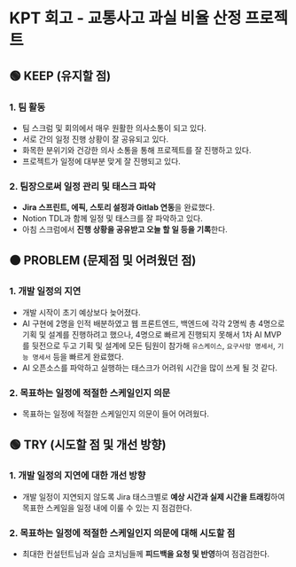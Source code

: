 # KPT 회고 - 교통사고 과실 비율 산정 프로젝트

## 🟢 KEEP (유지할 점)

### 1. 팀 활동

-   팀 스크럼 및 회의에서 매우 원활한 의사소통이 되고 있다.
-   서로 간의 일정 진행 상황이 잘 공유되고 있다.
-   화목한 분위기와 건강한 의사 소통을 통해 프로젝트를 잘 진행하고 있다.
-   프로젝트가 일정에 대부분 맞게 잘 진행되고 있다.

### 2. 팀장으로써 일정 관리 및 태스크 파악

-   **Jira 스프린트, 에픽, 스토리 설정과 Gitlab 연동**을 완료했다.
-   Notion TDL과 함께 일정 및 태스크를 잘 파악하고 있다.
-   아침 스크럼에서 **진행 상황을 공유받고 오늘 할 일 등을 기록**한다.

## 🟠 PROBLEM (문제점 및 어려웠던 점)

### 1. 개발 일정의 지연

-   개발 시작이 초기 예상보다 늦어졌다.
-   AI 구현에 2명을 인적 배분하였고 웹 프론트엔드, 백엔드에 각각 2명씩 총 4명으로 기획 및 설계를 진행하려고 했으나, 4명으로 빠르게 진행되지 못해서 1차 AI MVP를 뒷전으로 두고 기획 및 설계에 모든 팀원이 참가해 `유스케이스`, `요구사망 명세서`, `기능 명세서` 등을 빠르게 완료했다.
-   AI 오픈소스를 파악하고 실행하는 태스크가 어려워 시간을 많이 쓰게 될 것 같다.

### 2. 목표하는 일정에 적절한 스케일인지 의문

-   목표하는 일정에 적절한 스케일인지 의문이 들어 어려웠다.

## 🟢 TRY (시도할 점 및 개선 방향)

### 1. 개발 일정의 지연에 대한 개선 방향

-   개발 일정이 지연되지 않도록 Jira 태스크별로 **예상 시간과 실제 시간을 트래킹**하여 목표한 스케일을 일정 내에 이룰 수 있는 지 점검한다.

### 2. 목표하는 일정에 적절한 스케일인지 의문에 대해 시도할 점

-   최대한 컨설턴트님과 실습 코치님들께 **피드백을 요청 및 반영**하여 점검검한다.
